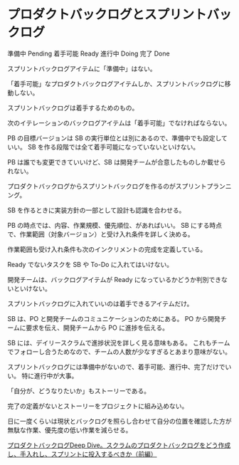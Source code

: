# プロダクトバックログとスプリントバックログ

準備中 Pending
着手可能 Ready
進行中 Doing
完了 Done

スプリントバックログアイテムに「準備中」はない。

「着手可能」なプロダクトバックログアイテムしか、スプリントバックログに移動しない。

スプリントバックログは着手するためのもの。

次のイテレーションのバックログアイテムは「着手可能」でなければならない。

PB の目標バージョンは SB の実行単位とは別にあるので、準備中でも設定していい。
SB を作る段階では全て着手可能になっていないといけない。

PB は誰でも変更できていいけど、SB は開発チームが合意したものしか載せられない。

プロダクトバックログからスプリントバックログを作るのがスプリントプランニング。

SB を作るときに実装方針の一部として設計も認識を合わせる。

PB の時点では、内容、作業規模、優先順位、があればいい。
SB にする時点で、作業範囲（対象バージョン）と受け入れ条件を詳しく決める。

作業範囲も受け入れ条件も次のインクリメントの完成を定義している。

Ready でないタスクを SB や To-Do に入れてはいけない。

開発チームは、バックログアイテムが Ready になっているかどうか判別できないといけない。

スプリントバックログに入れていいのは着手できるアイテムだけ。

SB は、PO と開発チームのコミュニケーションのためにある。
PO から開発チームに要求を伝え、開発チームから PO に進捗を伝える。

SB には、デイリースクラムで進捗状況を詳しく見る意味もある。
これもチームでフォローし合うためなので、チームの人数が少なすぎるとあまり意味がない。

スプリントバックログには準備中がないので、着手可能、進行中、完了だけでいい。
特に進行中が大事。

「自分が、どうなりたいか」もストーリーである。

完了の定義がないとストーリーをプロジェクトに組み込めない。

日に一度くらいは現状とバックログを照らし合わせて自分の位置を確認した方が無駄な作業、優先度の低い作業を減らせる。

[プロダクトバックログDeep Dive。スクラムのプロダクトバックログをどう作成し、手入れし、スプリントに投入するべきか（前編）](https://www.publickey1.jp/blog/22/deep_diveregional_scrum_gathering_tokyo_2022.html)
